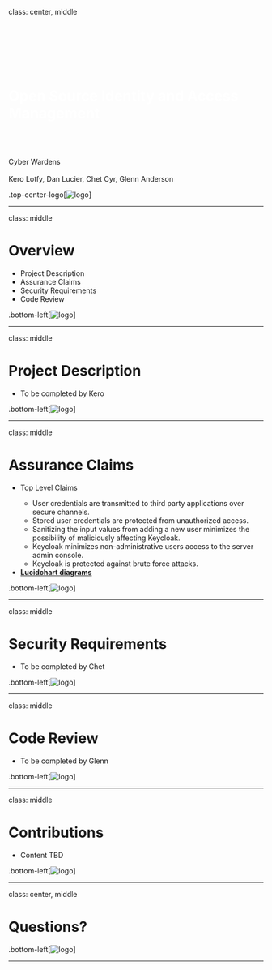class: center, middle  
  # <br><br><br><strong><span style="color:white">Open Source Identity and Access Management</span></strong>
  <br><br><br>Cyber Wardens
  <br><br>Kero Lotfy, Dan Lucier, Chet Cyr, Glenn Anderson

.top-center-logo[![logo](https://daniellucier.github.io/CYBER8420-SemesterProject/misc/slides/images/keycloak_logo.png)]

---
class: middle
# Overview
  <ul>
    <li>Project Description</li>
    <li>Assurance Claims</li>
    <li>Security Requirements</li>
    <li>Code Review</li>
  </ul>

  .bottom-left[![logo](https://daniellucier.github.io/CYBER8420-SemesterProject/misc/slides/images/keycloak_logo.png)]

---
class: middle
# Project Description
<ul>
  <li>To be completed by Kero</li>
</ul>

.bottom-left[![logo](https://daniellucier.github.io/CYBER8420-SemesterProject/misc/slides/images/keycloak_logo.png)]

---
class: middle
# Assurance Claims
<ul>
  <li>Top Level Claims</li>
  <ul class="circle">
    <li>User credentials are transmitted to third party applications over secure channels.</li>
    <li>Stored user credentials are protected from unauthorized access.</li>
    <li>Sanitizing the input values from adding a new user minimizes the possibility of maliciously affecting Keycloak.</li>
    <li>Keycloak minimizes non-administrative users access to the server admin console.</li>
    <li>Keycloak is protected against brute force attacks.</li>
  </ul>
  <li><a href="https://www.lucidchart.com/publicSegments/view/39ce77f1-63e7-4138-81f1-7afa1fd69101"><strong>Lucidchart diagrams</strong>   </a></li>
</ul>

.bottom-left[![logo](https://daniellucier.github.io/CYBER8420-SemesterProject/misc/slides/images/keycloak_logo.png)]

---
class: middle
# Security Requirements
<ul>
  <li>To be completed by Chet</li>
</ul>

.bottom-left[![logo](https://daniellucier.github.io/CYBER8420-SemesterProject/misc/slides/images/keycloak_logo.png)]

---
class: middle
# Code Review
<ul>
  <li>To be completed by Glenn</li>
</ul>

.bottom-left[![logo](https://daniellucier.github.io/CYBER8420-SemesterProject/misc/slides/images/keycloak_logo.png)]

---
class: middle
# Contributions
<ul>
  <li>Content TBD</li>
</ul>

.bottom-left[![logo](https://daniellucier.github.io/CYBER8420-SemesterProject/misc/slides/images/keycloak_logo.png)]

---
class: center, middle
# Questions?

.bottom-left[![logo](https://daniellucier.github.io/CYBER8420-SemesterProject/misc/slides/images/keycloak_logo.png)]

---

    



